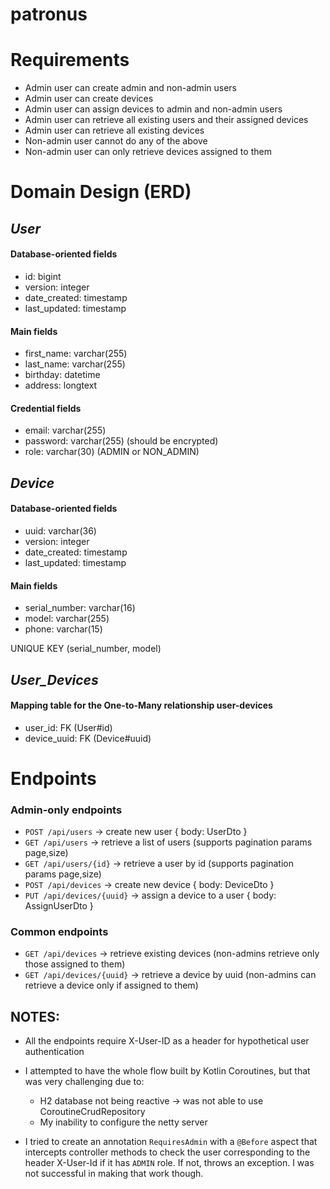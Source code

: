 # patronus

Requirements
=

- Admin user can create admin and non-admin users
- Admin user can create devices
- Admin user can assign devices to admin and non-admin users
- Admin user can retrieve all existing users and their assigned devices
- Admin user can retrieve all existing devices
- Non-admin user cannot do any of the above
- Non-admin user can only retrieve devices assigned to them

Domain Design (ERD)
=

## _User_

#### Database-oriented fields
* id: bigint
* version: integer
* date_created: timestamp
* last_updated: timestamp

#### Main fields
* first_name: varchar(255)
* last_name: varchar(255)
* birthday: datetime
* address: longtext

#### Credential fields
* email: varchar(255)
* password: varchar(255) (should be encrypted)
* role: varchar(30) (ADMIN or NON_ADMIN)

## _Device_

#### Database-oriented fields
* uuid: varchar(36)
* version: integer
* date_created: timestamp
* last_updated: timestamp

#### Main fields
* serial_number: varchar(16)
* model: varchar(255)
* phone: varchar(15)

UNIQUE KEY (serial_number, model)


## _User_Devices_

#### Mapping table for the One-to-Many relationship user-devices
* user_id: FK (User#id)
* device_uuid: FK (Device#uuid)

Endpoints
=

### Admin-only endpoints
- `POST /api/users` -> create new user { body: UserDto }
- `GET /api/users` -> retrieve a list of users (supports pagination params page,size)
- `GET /api/users/{id}` -> retrieve a user by id (supports pagination params page,size)
- `POST /api/devices` -> create new device { body: DeviceDto }
- `PUT /api/devices/{uuid}` -> assign a device to a user { body: AssignUserDto }

### Common endpoints
- `GET /api/devices` -> retrieve existing devices (non-admins retrieve only those assigned to them)
- `GET /api/devices/{uuid}` -> retrieve a device by uuid (non-admins can retrieve a device only if assigned to them)

## NOTES:

- All the endpoints require X-User-ID as a header for hypothetical user authentication

- I attempted to have the whole flow built by Kotlin Coroutines, but that was very challenging due to:
  - H2 database not being reactive -> was not able to use CoroutineCrudRepository
  - My inability to configure the netty server
- I tried to create an annotation `RequiresAdmin` with a `@Before` aspect that intercepts controller methods to check the user corresponding to the header X-User-Id if it has `ADMIN` role. If not, throws an exception. I was not successful in making that work though.




